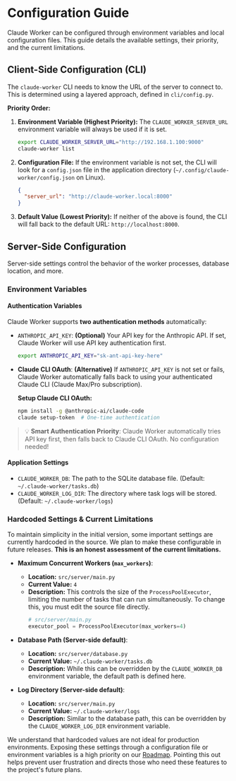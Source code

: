 # Configuration Guide

Claude Worker can be configured through environment variables and local configuration files. This guide details the available settings, their priority, and the current limitations.

## Client-Side Configuration (CLI)

The `claude-worker` CLI needs to know the URL of the server to connect to. This is determined using a layered approach, defined in `cli/config.py`.

**Priority Order:**

1.  **Environment Variable (Highest Priority):**
    The `CLAUDE_WORKER_SERVER_URL` environment variable will always be used if it is set.
    ```bash
    export CLAUDE_WORKER_SERVER_URL="http://192.168.1.100:9000"
    claude-worker list
    ```

2.  **Configuration File:**
    If the environment variable is not set, the CLI will look for a `config.json` file in the application directory (`~/.config/claude-worker/config.json` on Linux).
    ```json
    {
      "server_url": "http://claude-worker.local:8000"
    }
    ```

3.  **Default Value (Lowest Priority):**
    If neither of the above is found, the CLI will fall back to the default URL: `http://localhost:8000`.

## Server-Side Configuration

Server-side settings control the behavior of the worker processes, database location, and more.

### Environment Variables

#### Authentication Variables

Claude Worker supports **two authentication methods** automatically:

*   `ANTHROPIC_API_KEY`: **(Optional)** Your API key for the Anthropic API. If set, Claude Worker will use API key authentication first.
    ```bash
    export ANTHROPIC_API_KEY="sk-ant-api-key-here"
    ```

*   **Claude CLI OAuth**: **(Alternative)** If `ANTHROPIC_API_KEY` is not set or fails, Claude Worker automatically falls back to using your authenticated Claude CLI (Claude Max/Pro subscription). 
    
    **Setup Claude CLI OAuth:**
    ```bash
    npm install -g @anthropic-ai/claude-code
    claude setup-token  # One-time authentication
    ```

> 💡 **Smart Authentication Priority**: Claude Worker automatically tries API key first, then falls back to Claude CLI OAuth. No configuration needed!

#### Application Settings

*   `CLAUDE_WORKER_DB`: The path to the SQLite database file. (Default: `~/.claude-worker/tasks.db`)
*   `CLAUDE_WORKER_LOG_DIR`: The directory where task logs will be stored. (Default: `~/.claude-worker/logs`)

### Hardcoded Settings & Current Limitations

To maintain simplicity in the initial version, some important settings are currently hardcoded in the source. We plan to make these configurable in future releases. **This is an honest assessment of the current limitations.**

*   **Maximum Concurrent Workers (`max_workers`)**:
    *   **Location:** `src/server/main.py`
    *   **Current Value:** `4`
    *   **Description:** This controls the size of the `ProcessPoolExecutor`, limiting the number of tasks that can run simultaneously. To change this, you must edit the source file directly.
        ```python
        # src/server/main.py
        executor_pool = ProcessPoolExecutor(max_workers=4) 
        ```

*   **Database Path (Server-side default)**:
    *   **Location:** `src/server/database.py`
    *   **Current Value:** `~/.claude-worker/tasks.db`
    *   **Description:** While this can be overridden by the `CLAUDE_WORKER_DB` environment variable, the default path is defined here.

*   **Log Directory (Server-side default)**:
    *   **Location:** `src/server/main.py`
    *   **Current Value:** `~/.claude-worker/logs`
    *   **Description:** Similar to the database path, this can be overridden by the `CLAUDE_WORKER_LOG_DIR` environment variable.

We understand that hardcoded values are not ideal for production environments. Exposing these settings through a configuration file or environment variables is a high priority on our [Roadmap](./ROADMAP.md). Pointing this out helps prevent user frustration and directs those who need these features to the project's future plans.